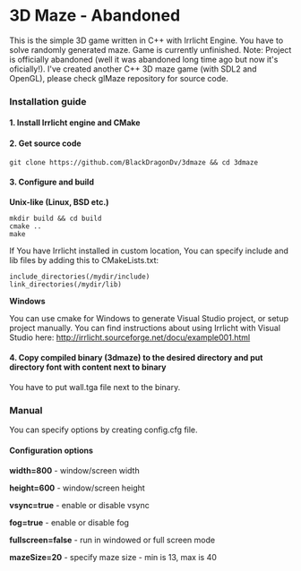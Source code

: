 # 3D Maze - Abandoned
This is the simple 3D game written in C++ with Irrlicht Engine. You have to solve randomly generated maze. Game is currently unfinished. Note: Project is officially abandoned (well it was abandoned long time ago but now it's oficially!). I've created another C++ 3D maze game (with SDL2 and OpenGL), please check glMaze repository for source code.

### Installation guide

#### 1. Install Irrlicht engine and CMake

#### 2. Get source code

    git clone https://github.com/BlackDragonDv/3dmaze && cd 3dmaze
    
#### 3. Configure and build
**Unix-like (Linux, BSD etc.)**

    mkdir build && cd build
    cmake ..
    make
    
If You have Irrlicht installed in custom location, You can specify include and lib files by adding this to CMakeLists.txt:

    include_directories(/mydir/include)
    link_directories(/mydir/lib)
    
**Windows**

You can use cmake for Windows to generate Visual Studio project, or setup project manually. You can find instructions about using Irrlicht with Visual Studio here:
http://irrlicht.sourceforge.net/docu/example001.html
    
#### 4. Copy compiled binary (3dmaze) to the desired directory and put directory font with content next to binary
You have to put wall.tga file next to the binary.

### Manual
You can specify options by creating config.cfg file.

#### Configuration options
**width=800** - window/screen width

**height=600** - window/screen height

**vsync=true** - enable or disable vsync

**fog=true** - enable or disable fog

**fullscreen=false** - run in windowed or full screen mode

**mazeSize=20** - specify maze size - min is 13, max is 40
